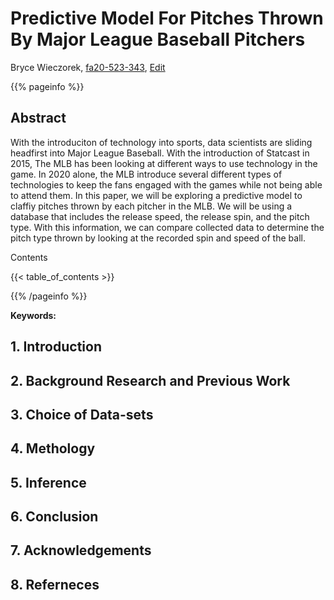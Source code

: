 # Predictive Model For Pitches Thrown By Major League Baseball Pitchers

Bryce Wieczorek, [fa20-523-343](https://github.com/cybertraining-dsc/fa20-523-343), [Edit](https://github.com/cybertraining-dsc/fa20-523-343/blob/master/report/report.md)

{{% pageinfo %}}

## Abstract

With the introduciton of technology into sports, data scientists are sliding headfirst into Major League Baseball. With the introduction of Statcast in 2015, The MLB has been looking at different ways to use technology in the game. In 2020 alone, the MLB introduce several different types of technologies to keep the fans engaged with the games while not being able to attend them. In this paper, we will be exploring a predictive model to claffiy pitches thrown by each pitcher in the MLB. We will be using a database that includes the release speed, the release spin, and the pitch type. With this information, we can compare collected data to determine the pitch type thrown by looking at the recorded spin and speed of the ball.


Contents

{{< table_of_contents >}}

{{% /pageinfo %}}

**Keywords:** 


## 1. Introduction 


## 2. Background Research and Previous Work




## 3. Choice of Data-sets



## 4. Methology

## 5. Inference



## 6. Conclusion

## 7. Acknowledgements

## 8. Referneces

[^1]: https://technology.mlblogs.com/mlb-ground-truth-testing-ec87c73450b9

[^2]: https://technology.mlblogs.com/mlb-pitch-classification-64a1e32ee079

[^3]: https://technology.mlblogs.com/using-clustering-algorithms-to-identify-distinct-pitcher-release-points-6ca0f72c270

[^4]: https://www.mlb.com/news/mlb-technology-updates-for-2020


